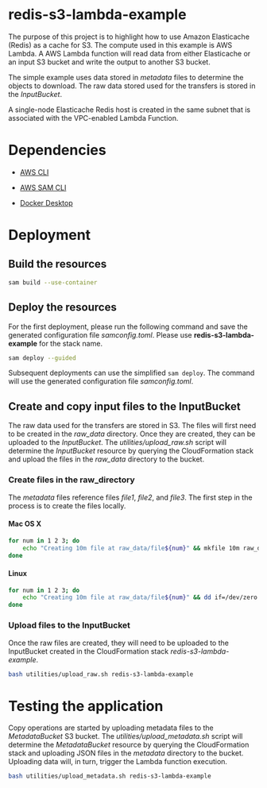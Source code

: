 # redis-s3-lambda-example

The purpose of this project is to highlight how to use Amazon Elasticache (Redis) as a cache for S3.  The compute used in this example is AWS Lambda.  A AWS Lambda function will read data from either Elasticache or an input S3 bucket and write the output to another S3 bucket.  

The simple example uses data stored in *metadata* files to determine the objects to download.  The raw data stored used for the transfers is stored in the *InputBucket*.

A single-node Elasticache Redis host is created in the same subnet that is associated with the VPC-enabled Lambda Function.

# Dependencies

* [AWS CLI](https://aws.amazon.com/cli/)

* [AWS SAM CLI](https://docs.aws.amazon.com/serverless-application-model/latest/developerguide/serverless-sam-cli-install.html)

* [Docker Desktop](https://docs.docker.com/engine/install/)

# Deployment

## Build the resources

```bash
sam build --use-container
```

## Deploy the resources

For the first deployment, please run the following command and save the generated configuration file *samconfig.toml*.  Please use **redis-s3-lambda-example** for the stack name.  

```bash
sam deploy --guided
```

Subsequent deployments can use the simplified `sam deploy`.  The command will use the generated configuration file *samconfig.toml*.

## Create and copy input files to the InputBucket

The raw data used for the transfers are stored in S3.  The files will first need to be created in the *raw_data* directory.  Once they are created, they can be uploaded to the *InputBucket*.  The *utilities/upload_raw.sh* script will determine the *InputBucket* resource by querying the CloudFormation stack and upload the files in the *raw_data* directory to the bucket.  

### Create files in the raw_directory

The *metadata* files reference files *file1*, *file2*, and *file3*.  The first step in the process is to create the files locally.

#### Mac OS X

```bash
for num in 1 2 3; do
    echo "Creating 10m file at raw_data/file${num}" && mkfile 10m raw_data/file${num}
done
```

#### Linux

```bash
for num in 1 2 3; do
    echo "Creating 10m file at raw_data/file${num}" && dd if=/dev/zero of=raw_data/file${num} bs=10240000 count=1
done
```

### Upload files to the InputBucket

Once the raw files are created, they will need to be uploaded to the InputBucket created in the CloudFormation stack *redis-s3-lambda-example*.

```bash
bash utilities/upload_raw.sh redis-s3-lambda-example
```

# Testing the application

Copy operations are started by uploading metadata files to the *MetadataBucket* S3 bucket.  The *utilities/upload_metadata.sh* script will determine the *MetadataBucket* resource by querying the CloudFormation stack and uploading JSON files in the *metadata* directory to the bucket.  Uploading data will, in turn, trigger the Lambda function execution.

```bash
bash utilities/upload_metadata.sh redis-s3-lambda-example
```

